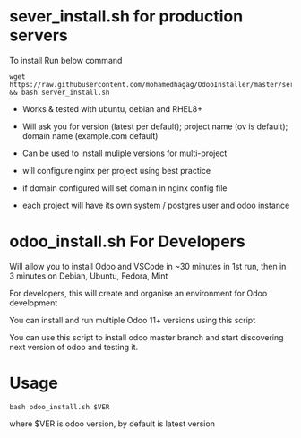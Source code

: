 # sever_install.sh for production servers
To install Run below command
```
wget https://raw.githubusercontent.com/mohamedhagag/OdooInstaller/master/server_install.sh && bash server_install.sh
```

- Works & tested with ubuntu, debian and RHEL8+

- Will ask you for version (latest per default); project name (ov is default); domain name (example.com default)

- Can be used to install muliple versions for multi-project

- will configure nginx per project using best practice

- if domain configured will set domain in nginx config file

- each project will have its own system / postgres user and odoo instance


# odoo_install.sh For Developers

Will allow you to install Odoo and VSCode in ~30 minutes in 1st run, then in 3 minutes on Debian, Ubuntu, Fedora, Mint

For developers, this will create and organise an environment for Odoo development

You can install and run multiple Odoo 11+ versions using this script

You can use this script to install odoo master branch and start discovering next version of odoo and testing it.

# Usage

`bash odoo_install.sh $VER`

where $VER is odoo version, by default is latest version
